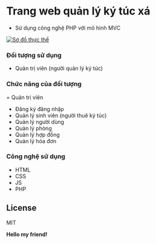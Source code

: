 # Trang web quản lý ký túc xá
- Sử dụng công nghệ PHP với mô hình MVC

[![Sơ đồ thực thể](https://app.diagrams.net/images/favicon-32x32.png)](https://app.diagrams.net/#G1XIh3qb25nBWZCPbr7D2nOuMT955zorh_)

### Đối tượng sử dụng
- Quản trị viên (người quản lý ký túc)

### Chức năng của đối tượng
= Quản trị viên
- Đăng ký đăng nhập
- Quản lý sinh viên (người thuê ký túc)
- Quản lý người dùng
- Quản lý phòng
- Quản lý hợp đồng
- Quản lý hóa đơn

### Công nghệ sử dụng

- HTML
- CSS
- JS
- PHP


## License

MIT

**Hello my friend!**
